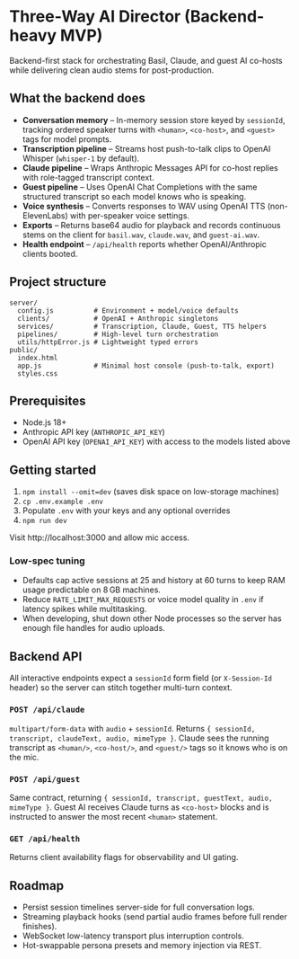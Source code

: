 # Three-Way AI Director (Backend-heavy MVP)

Backend-first stack for orchestrating Basil, Claude, and guest AI co-hosts while delivering clean audio stems for post-production.

## What the backend does

- **Conversation memory** – In-memory session store keyed by `sessionId`, tracking ordered speaker turns with `<human>`, `<co-host>`, and `<guest>` tags for model prompts.
- **Transcription pipeline** – Streams host push-to-talk clips to OpenAI Whisper (`whisper-1` by default).
- **Claude pipeline** – Wraps Anthropic Messages API for co-host replies with role-tagged transcript context.
- **Guest pipeline** – Uses OpenAI Chat Completions with the same structured transcript so each model knows who is speaking.
- **Voice synthesis** – Converts responses to WAV using OpenAI TTS (non-ElevenLabs) with per-speaker voice settings.
- **Exports** – Returns base64 audio for playback and records continuous stems on the client for `basil.wav`, `claude.wav`, and `guest-ai.wav`.
- **Health endpoint** – `/api/health` reports whether OpenAI/Anthropic clients booted.

## Project structure

```
server/
  config.js          # Environment + model/voice defaults
  clients/           # OpenAI + Anthropic singletons
  services/          # Transcription, Claude, Guest, TTS helpers
  pipelines/         # High-level turn orchestration
  utils/httpError.js # Lightweight typed errors
public/
  index.html
  app.js             # Minimal host console (push-to-talk, export)
  styles.css
```

## Prerequisites

- Node.js 18+
- Anthropic API key (`ANTHROPIC_API_KEY`)
- OpenAI API key (`OPENAI_API_KEY`) with access to the models listed above

## Getting started

1. `npm install --omit=dev` (saves disk space on low-storage machines)
2. `cp .env.example .env`
3. Populate `.env` with your keys and any optional overrides
4. `npm run dev`

Visit http://localhost:3000 and allow mic access.

### Low-spec tuning

- Defaults cap active sessions at 25 and history at 60 turns to keep RAM usage predictable on 8 GB machines.
- Reduce `RATE_LIMIT_MAX_REQUESTS` or voice model quality in `.env` if latency spikes while multitasking.
- When developing, shut down other Node processes so the server has enough file handles for audio uploads.

## Backend API

All interactive endpoints expect a `sessionId` form field (or `X-Session-Id` header) so the server can stitch together multi-turn context.

### `POST /api/claude`
`multipart/form-data` with `audio` + `sessionId`. Returns `{ sessionId, transcript, claudeText, audio, mimeType }`. Claude sees the running transcript as `<human/>`, `<co-host/>`, and `<guest/>` tags so it knows who is on the mic.

### `POST /api/guest`
Same contract, returning `{ sessionId, transcript, guestText, audio, mimeType }`. Guest AI receives Claude turns as `<co-host>` blocks and is instructed to answer the most recent `<human>` statement.

### `GET /api/health`
Returns client availability flags for observability and UI gating.

## Roadmap

- Persist session timelines server-side for full conversation logs.
- Streaming playback hooks (send partial audio frames before full render finishes).
- WebSocket low-latency transport plus interruption controls.
- Hot-swappable persona presets and memory injection via REST.
